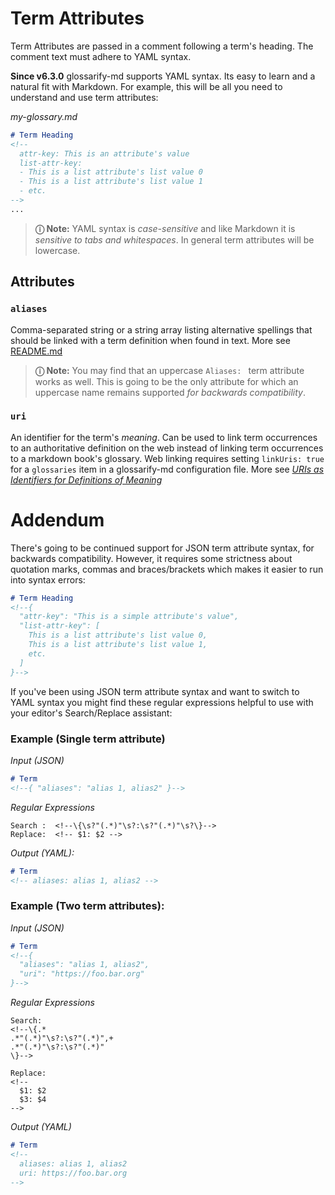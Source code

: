 # Term Attributes

[doc-aliases]: ../README.md#aliases-and-synonyms
[doc-vocabularies]: ./vocabulary-uris.md

Term Attributes are passed in a comment following a term's heading. The comment text must adhere to YAML syntax.

**Since v6.3.0** glossarify-md supports YAML syntax. Its easy to learn and a natural fit with Markdown. For example, this will be all you need to understand and use term attributes:

*my-glossary.md*
~~~md
# Term Heading
<!-- 
  attr-key: This is an attribute's value
  list-attr-key:
  - This is a list attribute's list value 0
  - This is a list attribute's list value 1
  - etc.
-->
...
~~~

> **ⓘ Note:** YAML syntax is *case-sensitive* and  like Markdown it is *sensitive to tabs and whitespaces*. In general term attributes will be lowercase.


## Attributes

### `aliases`

Comma-separated string or a string array listing alternative spellings that should be linked with a term definition when found in text. More see [README.md][doc-aliases]

> **ⓘ Note:** You may find that an uppercase `Aliases: ` term attribute works as well. This is going to be the only attribute for which an uppercase name remains supported *for backwards compatibility*. 

### `uri`

An identifier for the term's *meaning*. Can be used to link term occurrences to an authoritative definition on the web instead of linking term occurrences to a markdown book's glossary. Web linking requires setting `linkUris: true` for a `glossaries` item in a glossarify-md configuration file. More see *[URIs as Identifiers for Definitions of Meaning][doc-vocabularies]* 

# Addendum

There's going to be continued support for JSON term attribute syntax, for backwards compatibility. However, it requires some strictness about quotation marks, commas and braces/brackets which makes it easier to run into syntax errors:

~~~md
# Term Heading
<!--{ 
  "attr-key": "This is a simple attribute's value",
  "list-attr-key": [
    This is a list attribute's list value 0,
    This is a list attribute's list value 1,
    etc.
  ]
}-->
~~~

If you've been using JSON term attribute syntax and want to switch to YAML syntax you might find these regular expressions helpful to use with your editor's Search/Replace assistant:

### Example (Single term attribute)

*Input (JSON)*
~~~md
# Term
<!--{ "aliases": "alias 1, alias2" }-->
~~~

*Regular Expressions*
~~~
Search :  <!--\{\s?"(.*)"\s?:\s?"(.*)"\s?\}-->
Replace:  <!-- $1: $2 -->
~~~

*Output (YAML):*

~~~md
# Term
<!-- aliases: alias 1, alias2 -->
~~~

### Example (Two term attributes):

*Input (JSON)*
~~~md
# Term
<!--{ 
  "aliases": "alias 1, alias2",
  "uri": "https://foo.bar.org"
}-->
~~~

*Regular Expressions*
~~~
Search:
<!--\{.*
.*"(.*)"\s?:\s?"(.*)",+
.*"(.*)"\s?:\s?"(.*)"
\}-->

Replace:
<!--
  $1: $2
  $3: $4
-->
~~~

*Output (YAML)*

~~~md
# Term
<!-- 
  aliases: alias 1, alias2
  uri: https://foo.bar.org
-->
~~~